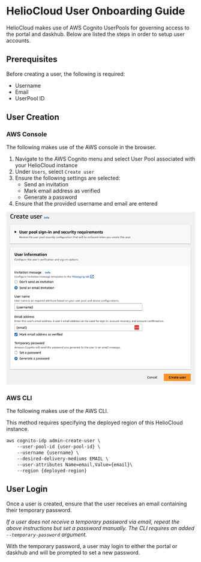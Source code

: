 # HelioCloud User Onboarding Guide
HelioCloud makes use of AWS Cognito UserPools for governing access to the portal and daskhub. Below are listed the steps in order to setup user accounts.

## Prerequisites
Before creating a user, the following is required:
- Username
- Email
- UserPool ID

## User Creation
### AWS Console
The following makes use of the AWS console in the browser.
1. Navigate to the AWS Cognito menu and select User Pool associated with your HelioCloud instance
2. Under `Users`, select `Create user`
3. Ensure the following settings are selected:
    * Send an invitation
    * Mark email address as verified
    * Generate a password
4. Ensure that the provided username and email are entered

![create user image](create_user.png)
### AWS CLI
The following makes use of the AWS CLI.

This method requires specifying the deployed region of this HelioCloud instance.
```
aws cognito-idp admin-create-user \
    --user-pool-id {user-pool-id} \
    --username {username} \
    --desired-delivery-mediums EMAIL \
    --user-attributes Name=email,Value={email}\
    --region {deployed-region}
```

## User Login
Once a user is created, ensure that the user receives an email containing their temporary password.

*If a user does not receive a temporary password via email, repeat the above instructions but set a password manually. The CLI requires an added `--temporary-password` argument.*

With the temporary password, a user may login to either the portal or daskhub and will be prompted to set a new password.
